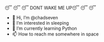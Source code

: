  😴 😴 😴 DONT WAKE ME UP😴 😴 😴
- 👋 Hi, I’m @chadseven
- 👀 I’m interested in sleeping
- 🌱 I’m currently learning Python
- 📫 How to reach me somewhere in space

<!---
chadseven/chadseven is a ✨ special ✨ repository because its `README.md` (this file) appears on your GitHub profile.
You can click the Preview link to take a look at your changes.
--->
